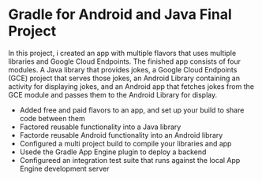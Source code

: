 # Gradle for Android and Java Final Project

In this project, i created an app with multiple flavors that uses
multiple libraries and Google Cloud Endpoints. The finished app  consists
of four modules. A Java library that provides jokes, a Google Cloud Endpoints
(GCE) project that serves those jokes, an Android Library containing an
activity for displaying jokes, and an Android app that fetches jokes from the
GCE module and passes them to the Android Library for display.

* Added free and paid flavors to an app, and set up your build to share code between them
* Factored reusable functionality into a Java library
* Factorde reusable Android functionality into an Android library
* Configured a multi project build to compile your libraries and app
* Usede the Gradle App Engine plugin to deploy a backend
* Configureed an integration test suite that runs against the local App Engine development server
